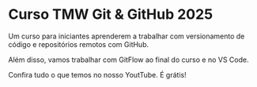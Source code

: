 # Curso TMW Git & GitHub 2025

Um curso para iniciantes aprenderem a trabalhar com versionamento de 
código e repositórios remotos com GitHub.

Além disso, vamos trabalhar com GitFlow ao final do curso e no VS Code. 

Confira tudo o que temos no nosso YoutTube. É grátis! 